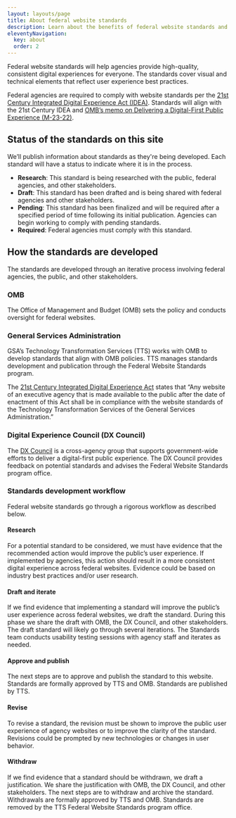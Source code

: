 ```yaml
---
layout: layouts/page
title: About federal website standards
description: Learn about the benefits of federal website standards and how they're created and managed.
eleventyNavigation:
  key: about
  order: 2
---
```


Federal website standards will help agencies provide high-quality, consistent digital experiences for everyone. The standards cover visual and technical elements that reflect user experience best practices.

Federal agencies are required to comply with website standards per the [21st Century Integrated Digital Experience Act (IDEA)](https://www.congress.gov/bill/115th-congress/house-bill/5759/text). Standards will align with the 21st Century IDEA and [OMB’s memo on Delivering a Digital-First Public Experience (M-23-22)](https://www.whitehouse.gov/omb/management/ofcio/delivering-a-digital-first-public-experience/). 

## Status of the standards on this site

We’ll publish information about standards as they're being developed. Each standard will have a status to indicate where it is in the process. 

- **Research**: This standard is being researched with the public, federal agencies, and other stakeholders.
- **Draft**: This standard has been drafted and is being shared with federal agencies and other stakeholders.
- **Pending**: This standard has been finalized and will be required after a specified period of time following its initial publication. Agencies can begin working to comply with pending standards.
- **Required**: Federal agencies must comply with this standard.

## How the standards are developed

The standards are developed through an iterative process involving federal agencies, the public, and other stakeholders.

### OMB

The Office of Management and Budget (OMB) sets the policy and conducts oversight for federal websites. 

### General Services Administration

GSA’s Technology Transformation Services (TTS) works with OMB to develop standards that align with OMB policies. TTS manages standards development and publication through the Federal Website Standards program. 

The [21st Century Integrated Digital Experience Act](https://www.congress.gov/bill/115th-congress/house-bill/5759/text) states that “Any website of an executive agency that is made available to the public after the date of enactment of this Act shall be in compliance with the website standards of the Technology Transformation Services of the General Services Administration.”

### Digital Experience Council (DX Council)

The [DX Council](https://digital.gov/resources/an-introduction-to-the-digital-experience-council/) is a cross-agency group that supports government-wide efforts to deliver a digital-first public experience. The DX Council provides feedback on potential standards and advises the Federal Website Standards program office.

### Standards development workflow

Federal website standards go through a rigorous workflow as described below. 

#### Research

For a potential standard to be considered, we must have evidence that the recommended action would improve the public’s user experience. If implemented by agencies, this action should result in a more consistent digital experience across federal websites. Evidence could be based on industry best practices and/or user research.

#### Draft and iterate

If we find evidence that implementing a standard will improve the public’s user experience across federal websites, we draft the standard. During this phase we share the draft with OMB, the DX Council, and other stakeholders. The draft standard will likely go through several iterations. The Standards team conducts usability testing sessions with agency staff and iterates as needed. 

#### Approve and publish

The next steps are to approve and publish the standard to this website. Standards are formally approved by TTS and OMB. Standards are published by TTS.

#### Revise

To revise a standard, the revision must be shown to improve the public user experience of agency websites or to improve the clarity of the standard. Revisions could be prompted by new technologies or changes in user behavior.

#### Withdraw

If we find evidence that a standard should be withdrawn, we draft a justification. We share the justification with OMB, the DX Council, and other stakeholders. The next steps are to withdraw and archive the standard. Withdrawals are formally approved by TTS and OMB. Standards are removed by the TTS Federal Website Standards program office.



